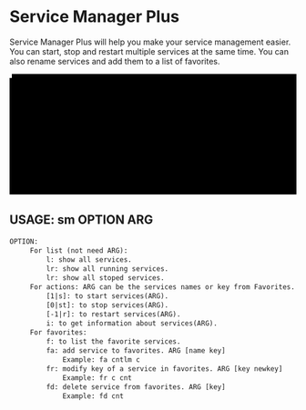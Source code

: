 # Service Manager Plus
Service Manager Plus will help you make your service management easier. You can start, stop and restart multiple services at the same time. You can also rename services and add them to a list of favorites.

![Service Manager Plus](img/output.gif)
## USAGE: sm OPTION ARG
    OPTION:
         For list (not need ARG):
             l: show all services.
             lr: show all running services.
             lr: show all stoped services.
         For actions: ARG can be the services names or key from Favorites.
             [1|s]: to start services(ARG).
             [0|st]: to stop services(ARG).
             [-1|r]: to restart services(ARG).
             i: to get information about services(ARG).
         For favorites:
             f: to list the favorite services.
             fa: add service to favorites. ARG [name key]
                 Example: fa cntlm c
             fr: modify key of a service in favorites. ARG [key newkey]
                 Example: fr c cnt
             fd: delete service from favorites. ARG [key]
                 Example: fd cnt
